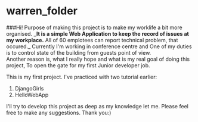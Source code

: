 # warren_folder

###Hi!
Purpose of making this project is to make my worklife a bit more organised. **_It is a simple Web Application to keep the record of issues at my workplace.** All of 60 emplotees can report technical problem, that occured._ 
Currently I'm working in conference centre and
One of my duties is to control state of the building from guests point of view.  
Another reason is, what I really hope and what is my real goal of doing this project, 
To open the gate for my first Junior developer job. 

This is my first project. I've practiced with two tutorial earlier:
1. DjangoGirls
2. HelloWebApp

I'll try to develop this project as deep as my knowledge let me. Please feel free to make any suggestions. Thank you:)


